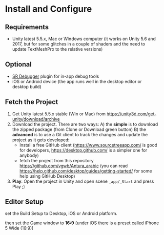 # Install and Configure

## Requirements

- Unity latest 5.5.x, Mac or Windows computer (it works on Unity 5.6 and 2017, but for some glitches in a couple of shaders and the need to update TextMeshPro to the relative versions)

## Optional

- [SR Debugger](https://www.assetstore.unity3d.com/en/#!/content/27688) plugin for in-app debug tools
- iOS or Android device (the app runs well in the desktop editor or desktop build)

## Fetch the Project

1. Get Unity latest 5.5.x stable (Win or Mac) from <https://unity3d.com/get-unity/download/archive>
2. Download the project. There are two ways:
    A) the **simple** is to download the zipped package (from Clone or Download green button)
    B) the **advanced** is to use a Git client to track the changes and update the project as it gets developed:
    - Install a free GitHub client (<https://www.sourcetreeapp.com/> is good for developers, <https://desktop.github.com/> is a simpler one for anybody)
    - fetch the project from this repository <https://github.com/vgwb/Antura_arabic> (you can read <https://help.github.com/desktop/guides/getting-started/> for some help using GitHub Desktop)
3. **Play**. Open the project in Unity and open scene `_app/_Start` and press Play ;)

## Editor Setup

set the Build Setup to Desktop, iOS or Android platform.

then set the Game window to **16:9** (under iOS there is a preset called iPhone 5 Wide (16:9))
